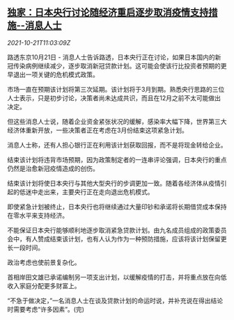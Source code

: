 <!--1634815864000-->
[独家：日本央行讨论随经济重启逐步取消疫情支持措施--消息人士](https://cn.reuters.com/article/japan-cen-covid-stimulating-1021-idCNKBS2HB18A)
------

<div><i>2021-10-21T11:03:09Z</i></div><p>路透东京10月21日 - 消息人士告诉路透，日本央行正在讨论，如果日本国内的新冠传染病例继续减少，逐步取消新冠贷款计划。这可能会使该行比投资者预期的更早退出一项关键的危机模式政策。</p><p>市场一直在预期该计划将第三次延期。该计划将于3月到期。熟悉央行思路的三位人士表示，只是初步讨论，决策者尚未达成共识，而且在12月之前不太可能做出决定。</p><p>但这些消息人士说，随着企业资金紧张状况的缓解，感染率大幅下降，世界第三大经济体重新开放，一些决策者正在考虑在3月份结束这项紧急计划。</p><p>消息人士称，还有人担心银行正在利用该计划获取回报，而不是将现金转给企业。</p><p>结束该计划将违背市场预期，因为政策制定者的一连串评论强调，日本央行的重点仍然是治愈新冠疫情造成的创伤。</p><p>结束该计划将使日本央行与其他大型央行的步调更加一致。随着各经济体从疫情引起的低迷中走出来，主要央行正在走向退出危机模式。</p><p>即使紧急计划被终止，日本央行也将继续通过大量印钞和承诺将长期借贷成本保持在零水平来支持经济。</p><p>不能保证日本央行能够顺利地逐步取消紧急贷款计划。由九名成员组成的政策委员会中，有人赞成结束该计划，也有人认为作为一种预防措施，应该将该计划保留更长一段时间。</p><p>政治考虑也使前景复杂化。</p><p>首相岸田文雄已承诺编制另一项支出计划，以缓解疫情的打击，并将重点放在向低收入家庭分配更多财富上。</p><p>“不急于做决定，”一名消息人士在谈及贷款计划的命运时说，并补充说在得出结论时需要考虑“许多因素”。(完)</p>
